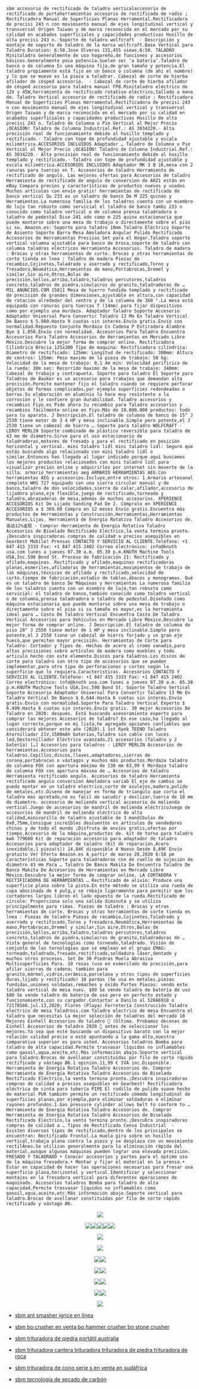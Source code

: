 
```
sbm accesorio de rectificado de taladro verticalaccesorio de rectificado de portaherramientas accesorio de rectificado de radio ; Rectificadora Manual de Superficies Planas Herramental.Rectificadora de precisi 243 n con movimiento manual de ejes longitudinal vertical y transversal Origen Taiwan y de marca reconocida en el mercado por su calidad en acabados superficiales y capacidades productivas Husillo de alta precisi 243 n. Soporte de taladro wolfcraft  · Descripción y montaje de soporte de taladro de la marca wolfcraft.Base Vertical para Taladro Duration: 6:50.Jose Olveras 131,455 views.6:50. TALADRO Minitaladro Generalmente de uso hogareño,de funciones y accesorios básicos.Generalmente poca potencia.Suelen ser ‘a bateria’.Taladro de banco o de columna Es una máquina fija,de gran tamaño y potencia.El taladro propiamente está fijo en un banco o columna (de ahi el nombre) y lo que se mueve es la pieza a taladrar. Cabezal de corte de hierba afilador de césped accesorio.  · Cabezal de corte de hierba afilador de césped accesorio para taladro manual FP8.Minitaladro eléctrico de 12V y 45W,herramienta de rectificado rotativo eléctrico,tallado a mano de. Taladro Vertical accesorio de rectificado de radio ; Rectificadora Manual de Superficies Planas Herramental.Rectificadora de precisi 243 n con movimiento manual de ejes longitudinal vertical y transversal Origen Taiwan y de marca reconocida en el mercado por su calidad en acabados superficiales y capacidades productivas Husillo de alta precisi 243 n. Taladro de Columna o Pie Vertical al Mejor Precio ¡OCASIÓN! Taladro de Columna Industrial.Ref.: AS 3034220.· Alta precisión real de funcionamiento debido al husillo templado y rectificado.· Taladro con tope de profundidad ajustable y escala milimétrica.ACCESORIOS INCLUIDOS Adaptador … Taladro de Columna o Pie Vertical al Mejor Precio ¡OCASIÓN! Taladro de Columna Industrial.Ref.: AS 3034220.· Alta precisión real de funcionamiento debido al husillo templado y rectificado.· Taladro con tope de profundidad ajustable y escala milimétrica.ACCESORIOS INCLUIDOS Adaptador MK 3 B 16,mesa con 2 ranuras para tuercas en T. Accesorios de taladro Herramienta de rectificado de angulo. Las mejores ofertas para Accesorios de taladro Herramienta de rectificado de angulo de conversion de A8Z1 están en eBay Compara precios y características de productos nuevos y usados Muchos artículos con envío gratis! herramientas de rectificado de banco vertical Qu 233 es un taladro de banco De M 225 quinas y Herramientas.La numerosa familia de los taladros cuenta con un miembro de lujo tan robusto como servicial el taladro de banco tambi 233 n conocido como taladro vertical o de columna prensa taladradora o taladro de pedestal Dise 241 ado como m 225 quina estacionaria que puede montarse sobre una mesa de trabajo o directamente sobre el piso si su. Amazon.es: Soporte para taladro 10mm Taladro Eléctrico Soporte de Asiento Soporte Barra Mesa Amoladora Angular Pulido Rectificado Accesorios de Herramientas Precisas Set para el Hogar.Taladro soporte vertical columna ajustable para banco de broca,soporte de taladro con columna taladros eléctricos Herramienta Accesorios. Taladro de madera : Brocas y otras herramientas de corte. Brocas y otras herramientas de corte tienda en lnea : Taladro de madera Piezas de recambio,Cojinetes,Taladrado y aserrado y rectificado,Torno y fresadora,Neumática,Herramientas de mano,Portabrocas,Dremel y similar,Sin aire,Otros,Bolas de precisión,Sellos,arriba,taladro,taladros percutores,taladros concreto,taladros de piedra,simulacros de granito,taladradoras de … MIL ANUNCIOS.COM 15811 Mesa de hierro fundido templado y rectificado de precisión de grandes dimensiones,ajustable en altura,con capacidad de rotación alrededor del centro y de la columna de 360 °.La mesa está equipada con ranuras para tuercas T (14mm) para fijar dispositivos como por ejemplo una mordaza. Adaptador Taladro Soporte Accesorio Adaptador Universal Para Convertir Taladro 13 Mm En Taladro Vertical De Banco $ 5.980.Hasta 9 cuotas sin interés.Envío gratis.Envío con normalidad.Repuesto Conjunto Mordaza Cn Cadena P Estiradora Alambre Bye $ 1.050.Envío con normalidad. Accesorios Para Taladro Encuentra Accesorios Para Taladro Accesorios de Herramientas en Mercado Libre México.Descubre la mejor forma de comprar online. Rectificadora Cilindrica Brecia 125x300 Tipo de maquina: Rectificadora cilindrica: Diametro de rectificado: 125mm: Longitud de rectificado: 300mm: Altura de centros: 135mm: Peso maximo de la pieza de trabajo: 50 kg: Velocidad de la mesa de trabajo: 0,1 4m min: Velocidad perifirica de la rueda: 38m sec: Recorrido maximo de la mesa de trabajo: 340mm: Cabezal de trabajo y contrapunta. Soporte para taladro El Soporte para Taladros de Bauker es un accesorio para trabajos que demandan alta precisión.Permite mantener fijo el taladro cuando se requiere perforar objetos de formas complicadas,por ejemplo superficies redondeadas o barras.Su elaboración en aluminio lo hace muy resistente a la corrosión y le confiere gran durabilidad. Taladro accesorios y recambios Fiyo.es Pide ahora tu recambio para Taladro accesorios y recambios fácilmente online en Fiyo.Más de 10.000.000 productos: todo para tu aparato. J Descripción.El taladro de columna de banco de 15" J 2530 tiene motor de 3 4 HP y mesa inclinable.Simple pero potente,el J 2530 tiene un cabezal de hierro … Soporte para taladro WOLFCRAFT · LEROY MERLIN Soporte combinado de plástico reversible para taladro de 43 mm de diámetro.Sirve para el uso estacionario de taladradoras,motores de fresado y para el rectificado en posición horizontal y vertical. mini taladro lidl mini taladro lidl: Seguro que estás buscando algo relacionado con mini taladro lidl o similar.Entonces has llegado al lugar indicado porque aquí buscamos los mejores productos relacionados con mini taladro lidl para visualizar precios online y adquirirlos por internet sin moverte de la silla. armario herramientas aeg ARMARIO HERRAMIENTAS AEG.Con herramientas AEG y accesorios.Incluye,entre otros: 1.Armario artesanal completo WHS 727 equipado con una sierra circular manual y de banco,taladro de dos velocidades,sierra de calar,afilador,accesorio de lijadora plana,eje flexible,juego de rectificado,torneado y taladro,abrazaderas de mesa,además de muchos accesorios. XPERIENCE ACCESORIOS Kit De Lijado Sanding Pad De 2. Cómpralo en XPERIENCE ACCESORIOS a $ 369.00 Compra en 12 meses Envío gratis.Encuentra más productos de Herramientas y Construcción,Herramientas,Herramientas Manuales,Lijas. Herramienta de Energía Rotativa Taladro Accesorios de. 高达12%返现 · Comprar Herramienta de Energía Rotativa Taladro Accesorios de Biselado Rectificado Eléctrico,la venta termina pronto.¡Descubra inspiradoras compras de calidad a precios asequibles en Gearbest Mobile! Prensas CONTACTO Y SERVICIO AL CLIENTE.Teléfono: +1 847 415 3333 Fax: +1 847 415 2402 Correo electrónico: info@knuth usa.com lunes a jueves 07.30 a.m. 05.30 p.m.KNUTH Machine Tools USA,Inc.590 Bond St. Proceso de fabricación II: Rectificado y afilado,maquinas. Rectificado y afilado,maquinas rectificadoras planas,esmeriles,afiladoras de herramientas,movimientos de trabajo de las máquinas,técnicas de afilado y rectificado,velocidad de corte.tiempo de fabricación,estudio de tablas,ábacos y monogramas. Qué es un taladro de banco De Máquinas y Herramientas La numerosa familia de los taladros cuenta con un miembro de lujo,tan robusto como servicial: el taladro de banco,también conocido como taladro vertical o de columna,prensa taladradora o taladro de pedestal.Diseñado como máquina estacionaria que puede montarse sobre una mesa de trabajo o directamente sobre el piso si su tamaño es mayor,es la herramienta ideal para … Costo De Taladro Vertical Encuentra Costo De Taladro Vertical Accesorios para Vehículos en Mercado Libre México.Descubre la mejor forma de comprar online. J Descripción.El taladro de columna de piso 20" J 2550 tiene motor de 1 HP y mesa inclinable.Simple pero potente,el J 2550 tiene un cabezal de hierro forjado y un gran eje hueco,que permiten mayor precisión. Herramientas de Corte para Taladro: Cortador y Tipos de. Hechas de acero al cromo vanadio,para altas precisiones sobre artículos de madera como muebles y todo articulo hecho con este elemento.Discos para taladros.Los discos de corte para taladro son otro tipo de accesorios que se pueden implementar,para otro tipo de perforaciones y cortes según la superficie que lo requiera.Características. Accesorios CONTACTO Y SERVICIO AL CLIENTE.Teléfono: +1 847 415 3333 Fax: +1 847 415 2402 Correo electrónico: info@knuth usa.com lunes a jueves 07.30 a.m. 05.30 p.m.KNUTH Machine Tools USA,Inc.590 Bond St. Soporte Taladro Vertical Soporte Accesorio Adaptador Universal Para Convertir Taladro 13 Mm En Taladro Vertical De Banco $ 6.644.Hasta 6 cuotas sin interés.Envío gratis.Envío con normalidad.Soporte Para Taladro Vertical Experto $ 6.499.Hasta 6 cuotas sin interés.Envío gratis. 30 mejor Accesorios De Taladro en 2020: después. Está buscando asesoramiento experto para comprar las mejores Accesorios de taladro? En ese caso,ha llegado al lugar correcto,porque en mi lista,he agregado opciones confiables que considerará obtener este año (2020).1 1st Rank TEENO Taladro Atornillador 21V,1500mAh baterías,Taladro sin cable con luces led,Destornillador Eléctrico avanzado,21 accesorios (Taladro y 2 batería) […] Accesorios para taladros · LEROY MERLIN Accesorios de herramientas.Accesorios para taladros.Cepillos,discos,llaves,adaptadores,sierras de corona,portabrocas o vástagos y muchos más productos.Mordaza taladro de columna FOX con apertura máxima de 130 mm 63,99 € Mordaza taladro de columna FOX con apertura máxima de … Accesorios de taladro Herramienta rectificado angulo. Accesorios de taladro Herramienta rectificado angulo conversion Amoladora variab El eje de cambio se puede montar en un taladro electrico,corte de azulejos,madera,pulido de metales,etc.Diseno de manejar en forma de triangulo que corta el taladro mas apretado,no es facil de sacudir y deslizar,tuerca de 10 mm de diametro. accesorio de molienda vertical accesorio de molienda vertical.Juego de accesorios de mandril de molienda eléctricoJuego de accesorios de mandril de molienda eléctrico de alta calidad,minivarilla de taladro ajustable de 3 mandíbulas de 8x0,75mm,Consigue increíbles descuentos en artículos de vendedores chinos y de todo el mundo ¡Disfruta de envíos gratis,ofertas por tiempo.Accesorio de la máquina,productos de. kit de torno para taladro kwb 779600 Kit de reparación accesorio para adaptador de taladro Accesorios para adaptador de taladro (Kit de reparación,Acero inoxidable,1 pieza(s)) 14,84€ disponible 4 Nuevo Desde 8,89€ Envío gratuito Ver Oferta Amazon.es A partir de marzo 28,2020 6:58 pm Características Soporte para taladradoras con de cuello de sujeción de diámetro 43 mm Para … Taladro De Banco Makita De Encuentra Taladro De Banco Makita De Accesorios de Herramientas en Mercado Libre México.Descubre la mejor forma de comprar online. LA CORTADORA Y RECTIFICADORA DE HERRAMIENTAS … Rectificado de alivio: Produce una superficie plana sobre la pista.En este método se utiliza una rueda de copa abocinada de 4 pulg,y se rebaja ligeramente para permitir que los cortadores largos libren el lado opuesto de la rueda.Rectificado de círculo: Proporciona solo una salida diminuta y se utiliza principalmente para rimas. Piezas de taladro : Brocas y otras herramientas de corte. Brocas y otras herramientas de corte tienda en lnea : Piezas de taladro Piezas de recambio,Cojinetes,Taladrado y aserrado y rectificado,Torno y fresadora,Neumática,Herramientas de mano,Portabrocas,Dremel y similar,Sin aire,Otros,Bolas de precisión,Sellos,arriba,taladro,taladros percutores,taladros concreto,taladros de piedra,simulacros de granito,taladradoras de … Vista general de tecnologías como torneado,taladrado. Visión de conjunto de las tecnologías que se emplean en el grupo EMAG: torneado,taladrado,fresado,rectificado,soldadura láser,dentado y muchos otros procesos. Set De 30 Piedras Muela Abrasiva Multisuperficies Para. 10 rosas (uso en esmerilado de precisión,para afilar sierras de cadena; también para granito,mármol,vidrio,cerámica,porcelana y otros tipos de superficies duras,lijado y rectificado) 10 pardas (Se usa en metales,piezas fundidas,uniones soldadas,remaches y óxido Partes Piezas: vendo este taladro vertical de mesa nuev. $80 Se vende taladro de batería de uso $80 Se vende taladro de batería de uso pero en perfecto estado y funcionamiento,con su cargador.Contactar a Danilo al 52666918 o 72178566.jul.13,2020; Flores (Playa) Ferretería Construcción Taladro electrico de mesa Taladross.com Taladro electrico de mesa Encuentra el taladro que necesitas La mejor selección de taladros del mercado 10 Mejores Einhell Accesorios de taladro 🔨 (Ultima. Probamos decenas de Einhell Accesorios de taladro 2020 🔨 antes de seleccionar los mejores.Ya sea que esté buscando un dispositivo barato con la mejor relación calidad precio o esté apuntando a la gama alta,nuestra comparativa superior es para usted. Accesorios taladros Bomba para taladro de alta capacidad.Permite trasvasar líquidos no inflamables como gasoil,agua,aceite,etc.Más información abajo.Soporte vertical para taladro.Brocas de avellanar constituídas por filo de corte rápido rectificado y vástago Ø6.1 opinión.11,99 € IVA inc.Disponible. Herramienta de Energía Rotativa Taladro Accesorios de. Comprar Herramienta de Energía Rotativa Taladro Accesorios de Biselado Rectificado Eléctrico,la venta termina pronto.¡Descubra inspiradoras compras de calidad a precios asequibles en Gearbest! Rectificadora eléctrica de cinta para tubería PIPE El rodillo de pulido suave hecho de material PUR también permite un rectificado cómodo longitudinal de superficies planas,por ejemplo,para eliminar soldaduras o eliminar rayones profundos.1.Gas pressure cylinder allows belt to conform to … Herramienta de Energía Rotativa Taladro Accesorios de. Comprar Herramienta de Energía Rotativa Taladro Accesorios de Biselado Rectificado Eléctrico,la venta termina pronto.¡Descubra inspiradoras compras de calidad a … Tipos de Rectificado Censa Industrial  · Existen diversos tipos de rectificado,dentro de los principales se encuentran: Rectificado Frontal.La muela gira sobre un husillo vertical,trabaja plana contra la pieza y se desplaza con un movimiento rectilÃ­neo.Se utilizan generalmente para la eliminación rápida del material,aunque algunas máquinas pueden lograr una elevada precisión. FRESADO Y TALADRADO • Conocer accesorios y partes para el óptimo uso de la máquina fresadora.• Montar y fijar el material en la prensa.• Estar en capacidad de hacer las operaciones necesarias para fresar una superficie plana,horizontal y vertical.Identificar y seleccionar montajes en la fresadora vertical para diferentes operaciones de maquinado. Accesorios taladros Bomba para taladro de alta capacidad.Permite trasvasar líquidos no inflamables como gasoil,agua,aceite,etc.Más información abajo.Soporte vertical para taladro.Brocas de avellanar constituídas por filo de corte rápido rectificado y vástago Ø6. 
```

<div align="center">

<a href="https://es-crusher.shibang-china.com/github&k=sbm+accesorio+de+rectificado+de+taladro+vertical"><img src="https://static.shibang-china.com/es/crusher/logo.jpg"></a>

<a href="https://es-crusher.shibang-china.com/github&k=sbm+accesorio+de+rectificado+de+taladro+vertical"><img src="https://static.shibang-china.com/es/crusher/index.jpg"></a><a href="https://es-crusher.shibang-china.com/material.htmlgithub&k=sbm+accesorio+de+rectificado+de+taladro+vertical"><img src="https://static.shibang-china.com/es/crusher/material.jpg"></a><a href="https://es-crusher.shibang-china.com/application.htmlgithub&k=sbm+accesorio+de+rectificado+de+taladro+vertical"><img src="https://static.shibang-china.com/es/crusher/application.jpg"></a><a href="https://es-crusher.shibang-china.com/aboutus.htmlgithub&k=sbm+accesorio+de+rectificado+de+taladro+vertical"><img src="https://static.shibang-china.com/es/crusher/aboutus.jpg"></a><a href="https://es-crusher.shibang-china.com/contact.htmlgithub&k=sbm+accesorio+de+rectificado+de+taladro+vertical"><img src="https://static.shibang-china.com/es/crusher/contact.jpg"></a>

<a href="https://es-crusher.shibang-china.com/github&k=sbm+accesorio+de+rectificado+de+taladro+vertical"><img src="https://static.shibang-china.com/es/crusher/banner.jpg"></a>

<a href="https://swt.shibang-china.com/github&k=sbm+accesorio+de+rectificado+de+taladro+vertical"><img src="https://static.shibang-china.com/es/crusher/text.jpg"></a>

<a href="https://swt.shibang-china.com/github&k=sbm+accesorio+de+rectificado+de+taladro+vertical"><img src="https://static.shibang-china.com/es/crusher/chat.jpg"></a><a href="https://es-crusher.shibang-china.com/contact.htmlgithub&k=sbm+accesorio+de+rectificado+de+taladro+vertical"><img src="https://static.shibang-china.com/es/crusher/message.jpg"></a>

<a href="https://es-crusher.shibang-china.com/products/pe.htmlgithub&k=sbm+accesorio+de+rectificado+de+taladro+vertical"><img src="https://static.shibang-china.com/es/crusher/pe.jpg"></a><a href="https://es-crusher.shibang-china.com/products/pf.htmlgithub&k=sbm+accesorio+de+rectificado+de+taladro+vertical"><img src="https://static.shibang-china.com/es/crusher/pf.jpg"></a>

<a href="https://es-crusher.shibang-china.com/products/hpt.htmlgithub&k=sbm+accesorio+de+rectificado+de+taladro+vertical"><img src="https://static.shibang-china.com/es/crusher/hpt.jpg"></a><a href="https://es-crusher.shibang-china.com/products/vsi.htmlgithub&k=sbm+accesorio+de+rectificado+de+taladro+vertical"><img src="https://static.shibang-china.com/es/crusher/vsi.jpg"></a>

<a href="https://es-crusher.shibang-china.com/products/klv.htmlgithub&k=sbm+accesorio+de+rectificado+de+taladro+vertical"><img src="https://static.shibang-china.com/es/crusher/klv.jpg"></a><a href="https://es-crusher.shibang-china.com/products/portable.htmlgithub&k=sbm+accesorio+de+rectificado+de+taladro+vertical"><img src="https://static.shibang-china.com/es/crusher/portable.jpg"></a>

<a href="https://swt.shibang-china.com/github&k=sbm+accesorio+de+rectificado+de+taladro+vertical"><img src="https://static.shibang-china.com/es/crusher/case.jpg"></a>

</div>


* [sbm ant smasher igrice en línea](sbm%20ant%20smasher%20igrice%20en%20l%C3%ADnea.md)

* [sbm bo crusher en venta bo hammer crusher bo stone crusher](sbm%20bo%20crusher%20en%20venta%20bo%20hammer%20crusher%20bo%20stone%20crusher.md)

* [sbm trituradora de piedra portátil australia](sbm%20trituradora%20de%20piedra%20port%C3%A1til%20australia.md)

* [sbm trituradora cantera trituradora trituradora de piedra trituradora de roca](sbm%20trituradora%20cantera%20trituradora%20trituradora%20de%20piedra%20trituradora%20de%20roca.md)

* [sbm trituradora de cono serie s en venta en sudáfrica](sbm%20trituradora%20de%20cono%20serie%20s%20en%20venta%20en%20sud%C3%A1frica.md)

* [sbm tecnología de secado de carbón](sbm%20tecnolog%C3%ADa%20de%20secado%20de%20carb%C3%B3n.md)